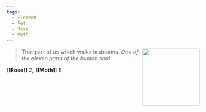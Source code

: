 ```yaml
---
tags:
  - Element
  - Fet
  - Rose
  - Moth
---
```


<div style="float: right; padding-left: 10px;"><img src="/Elements of the Soul/files/fet.png" width=150 width=100 style="margin:0" /></div>

> That part of us which walks in dreams. *One of the eleven parts of the human soul.*

**[[Rose]]** 2, **[[Moth]]** 1